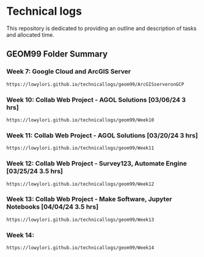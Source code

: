 # Technical logs
This repository is dedicated to providing an outline and description of tasks and allocated time.

## GEOM99 Folder Summary

### Week 7: Google Cloud and ArcGIS Server
```
https://lowylori.github.io/technicallogs/geom99/ArcGISserveronGCP
```
### Week 10: Collab Web Project - AGOL Solutions  [03/06/24 3 hrs]
```
https://lowylori.github.io/technicallogs/geom99/Week10
```
### Week 11: Collab Web Project - AGOL Solutions  [03/20/24 3 hrs]
```
https://lowylori.github.io/technicallogs/geom99/Week11
```
### Week 12: Collab Web Project - Survey123, Automate Engine [03/25/24 3.5 hrs]
```
https://lowylori.github.io/technicallogs/geom99/Week12
```
### Week 13: Collab Web Project - Make Software, Jupyter Notebooks [04/04/24 3.5 hrs]
```
https://lowylori.github.io/technicallogs/geom99/Week13
```
### Week 14:
```
https://lowylori.github.io/technicallogs/geom99/Week14
```
